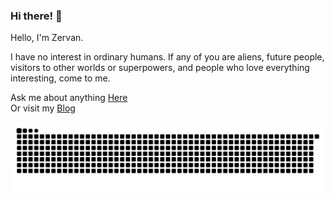 ### Hi there! 👋

Hello, I'm Zervan.  

I have no interest in ordinary humans. If any of you are aliens, future people, visitors to other worlds or superpowers, and people who love everything interesting, come to me.

Ask me about anything [Here](https://github.com/Zervan29131/Zervan29131/issues)  
Or visit my [Blog](https://zervan.cn)  

<!-- 
[![Typing SVG](https://readme-typing-svg.herokuapp.com?font=italics&color=%23071920&center=true&vCenter=true&lines=%E4%BD%A0%E5%A5%BD~~;%E6%AC%A2%E8%BF%8E%E6%9D%A5%E5%88%B0Zervan%E7%9A%84GitHub%EF%BC%81;%E5%8F%88%E4%B8%80%E4%B8%AA%E7%A0%81%E5%86%9C%E7%9A%84%E5%AE%B6...)](https://git.io/typing-svg) -->
![snake](https://raw.githubusercontent.com/zervan29131/zervan29131/main/assets/github-contribution-grid-snake.svg)
